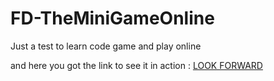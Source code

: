# FD-TheMiniGameOnline
Just a test to learn code game and play online

and here you got the link to see it in action : <a href="https://imd1.ch/imd12/DevantayF/look-forward/">LOOK FORWARD</a>
